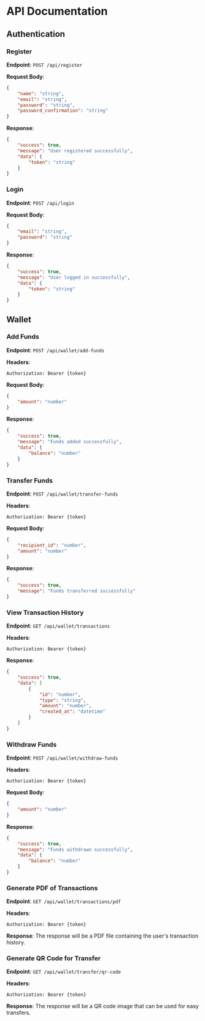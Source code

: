 # API Documentation

## Authentication

### Register

**Endpoint**: `POST /api/register`

**Request Body**:
```json
{
    "name": "string",
    "email": "string",
    "password": "string",
    "password_confirmation": "string"
}
```

**Response**:
```json
{
    "success": true,
    "message": "User registered successfully",
    "data": {
        "token": "string"
    }
}
```

### Login

**Endpoint**: `POST /api/login`

**Request Body**:
```json
{
    "email": "string",
    "password": "string"
}
```

**Response**:
```json
{
    "success": true,
    "message": "User logged in successfully",
    "data": {
        "token": "string"
    }
}
```

## Wallet

### Add Funds

**Endpoint**: `POST /api/wallet/add-funds`

**Headers**:
```http
Authorization: Bearer {token}
```

**Request Body**:
```json
{
    "amount": "number"
}
```

**Response**:
```json
{
    "success": true,
    "message": "Funds added successfully",
    "data": {
        "balance": "number"
    }
}
```

### Transfer Funds

**Endpoint**: `POST /api/wallet/transfer-funds`

**Headers**:
```http
Authorization: Bearer {token}
```

**Request Body**:
```json
{
    "recipient_id": "number",
    "amount": "number"
}
```

**Response**:
```json
{
    "success": true,
    "message": "Funds transferred successfully"
}
```

### View Transaction History

**Endpoint**: `GET /api/wallet/transactions`

**Headers**:
```http
Authorization: Bearer {token}
```

**Response**:
```json
{
    "success": true,
    "data": [
        {
            "id": "number",
            "type": "string",
            "amount": "number",
            "created_at": "datetime"
        }
    ]
}
```

### Withdraw Funds

**Endpoint**: `POST /api/wallet/withdraw-funds`

**Headers**:
```http
Authorization: Bearer {token}
```

**Request Body**:
```json
{
    "amount": "number"
}
```

**Response**:
```json
{
    "success": true,
    "message": "Funds withdrawn successfully",
    "data": {
        "balance": "number"
    }
}
```

### Generate PDF of Transactions

**Endpoint**: `GET /api/wallet/transactions/pdf`

**Headers**:
```http
Authorization: Bearer {token}
```

**Response**:
The response will be a PDF file containing the user's transaction history.

### Generate QR Code for Transfer

**Endpoint**: `GET /api/wallet/transfer/qr-code`

**Headers**:
```http
Authorization: Bearer {token}
```

**Response**:
The response will be a QR code image that can be used for easy transfers.
